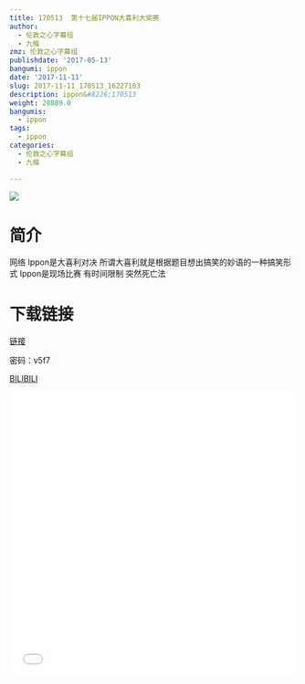 ```yaml
---
title: 170513  第十七届IPPON大喜利大奖赛
author:
  - 伦敦之心字幕组
  - 九條
zmz: 伦敦之心字幕组
publishdate: '2017-05-13'
bangumi: ippon
date: '2017-11-11'
slug: 2017-11-11_170513_16227103
description: ippon&#8226;170513
weight: 28889.0
bangumis:
  - ippon
tags:
  - ippon
categories:
  - 伦敦之心字幕组
  - 九條

---
```

![](https://i.imgur.com/PUURdKf.png)
# 简介  
网络
Ippon是大喜利对决 所谓大喜利就是根据题目想出搞笑的妙语的一种搞笑形式 Ippon是现场比赛 有时间限制 突然死亡法

# 下载链接
<a href="http://pan.baidu.com/s/1pLz8PCn" target="_blank">链接</a>

密码：v5f7


  [BILIBILI](https://www.bilibili.com/video/av16227103/)

  <iframe src="//www.bilibili.com/html/html5player.html?cid=26483819&aid=16227103" width="100%" height="500" frameborder="0" allowfullscreen="allowfullscreen"></iframe>
